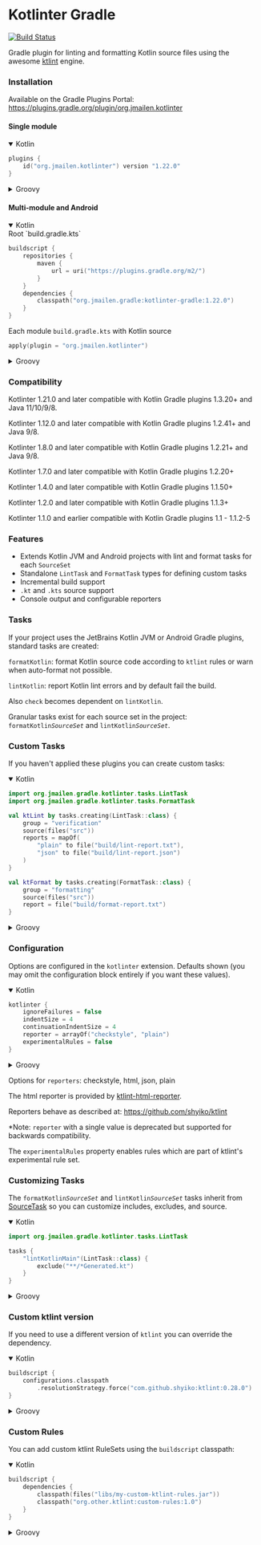 # Kotlinter Gradle

[![Build Status](https://api.travis-ci.org/jeremymailen/kotlinter-gradle.svg?branch=master)](https://travis-ci.org/jeremymailen/kotlinter-gradle)

Gradle plugin for linting and formatting Kotlin source files using the awesome [ktlint](https://ktlint.github.io) engine.

### Installation

Available on the Gradle Plugins Portal: https://plugins.gradle.org/plugin/org.jmailen.kotlinter

#### Single module

<details open>
<summary>Kotlin</summary>

```kotlin
plugins {
    id("org.jmailen.kotlinter") version "1.22.0"
}
```

</details>

<details>
<summary>Groovy</summary>

```groovy
plugins {
    id "org.jmailen.kotlinter" version "1.22.0"
}
```

</details>

#### Multi-module and Android

<details open>
<summary>Kotlin</summary>
Root `build.gradle.kts`

```kotlin
buildscript {
    repositories {
        maven {
            url = uri("https://plugins.gradle.org/m2/")
        }
    }
    dependencies {
        classpath("org.jmailen.gradle:kotlinter-gradle:1.22.0")
    }
}
```

Each module `build.gradle.kts` with Kotlin source

```kotlin
apply(plugin = "org.jmailen.kotlinter")
```

</details>

<details>
<summary>Groovy</summary>
Root `build.gradle`

```groovy
buildscript {
    repositories {
        maven {
            url "https://plugins.gradle.org/m2/"
        }
    }
    dependencies {
        classpath "org.jmailen.gradle:kotlinter-gradle:1.22.0"
    }
}
```

Each module `build.gradle` with Kotlin source

```groovy
apply plugin: "org.jmailen.kotlinter"
```

</details>

### Compatibility
Kotlinter 1.21.0 and later compatible with Kotlin Gradle plugins 1.3.20+ and Java 11/10/9/8.

Kotlinter 1.12.0 and later compatible with Kotlin Gradle plugins 1.2.41+ and Java 9/8.

Kotlinter 1.8.0 and later compatible with Kotlin Gradle plugins 1.2.21+ and Java 9/8.

Kotlinter 1.7.0 and later compatible with Kotlin Gradle plugins 1.2.20+

Kotlinter 1.4.0 and later compatible with Kotlin Gradle plugins 1.1.50+

Kotlinter 1.2.0 and later compatible with Kotlin Gradle plugins 1.1.3+

Kotlinter 1.1.0 and earlier compatible with Kotlin Gradle plugins 1.1 - 1.1.2-5

### Features
- Extends Kotlin JVM and Android projects with lint and format tasks for each `SourceSet`
- Standalone `LintTask` and `FormatTask` types for defining custom tasks
- Incremental build support
- `.kt` and `.kts` source support
- Console output and configurable reporters

### Tasks

If your project uses the JetBrains Kotlin JVM or Android Gradle plugins, standard tasks are created:

`formatKotlin`: format Kotlin source code according to `ktlint` rules or warn when auto-format not possible.

`lintKotlin`: report Kotlin lint errors and by default fail the build.

Also `check` becomes dependent on `lintKotlin`.

Granular tasks exist for each source set in the project: `formatKotlin`*`SourceSet`* and `lintKotlin`*`SourceSet`*.

### Custom Tasks

If you haven't applied these plugins you can create custom tasks:

<details open>
<summary>Kotlin</summary>

```kotlin
import org.jmailen.gradle.kotlinter.tasks.LintTask
import org.jmailen.gradle.kotlinter.tasks.FormatTask

val ktLint by tasks.creating(LintTask::class) {
    group = "verification"
    source(files("src"))
    reports = mapOf(
        "plain" to file("build/lint-report.txt"),
        "json" to file("build/lint-report.json")
    )
}

val ktFormat by tasks.creating(FormatTask::class) {
    group = "formatting"
    source(files("src"))
    report = file("build/format-report.txt")
}
```

</details>

<details>
<summary>Groovy</summary>

```groovy
import org.jmailen.gradle.kotlinter.tasks.LintTask
import org.jmailen.gradle.kotlinter.tasks.FormatTask

task ktLint(type: LintTask, group: 'verification') {
    source files('src')
    reports = [
            'plain': file('build/lint-report.txt'),
            'json': file('build/lint-report.json')
    ]
}

task ktFormat(type: FormatTask, group: 'formatting') {
    source files('src')
    report = file('build/format-report.txt')
}
```

</details>

### Configuration
Options are configured in the `kotlinter` extension. Defaults shown (you may omit the configuration block entirely if you want these values).

<details open>
<summary>Kotlin</summary>

```kotlin
kotlinter {
    ignoreFailures = false
    indentSize = 4
    continuationIndentSize = 4
    reporter = arrayOf("checkstyle", "plain")
    experimentalRules = false
}
```

</details>

<details>
<summary>Groovy</summary>

```groovy
kotlinter {
    ignoreFailures = false
    indentSize = 4
    continuationIndentSize = 4
    reporters = ['checkstyle', 'plain']
    experimentalRules = false
}
```

</details>

Options for `reporters`: checkstyle, html, json, plain

The html reporter is provided by [ktlint-html-reporter](https://github.com/mcassiano/ktlint-html-reporter).

Reporters behave as described at: https://github.com/shyiko/ktlint

*Note: `reporter` with a single value is deprecated but supported for backwards compatibility.

The `experimentalRules` property enables rules which are part of ktlint's experimental rule set.

### Customizing Tasks

The `formatKotlin`*`SourceSet`* and `lintKotlin`*`SourceSet`* tasks inherit from [SourceTask](https://docs.gradle.org/current/dsl/org.gradle.api.tasks.SourceTask.html)
so you can customize includes, excludes, and source.

<details open>
<summary>Kotlin</summary>

```kotlin
import org.jmailen.gradle.kotlinter.tasks.LintTask

tasks {
    "lintKotlinMain"(LintTask::class) {
        exclude("**/*Generated.kt")
    }
}
```

</details>

<details>
<summary>Groovy</summary>

```groovy
lintKotlinMain {
    exclude '**/*Generated.kt'
}
```

</details>

### Custom ktlint version

If you need to use a different version of `ktlint` you can override the dependency.

<details open>
<summary>Kotlin</summary>

```kotlin
buildscript {
    configurations.classpath
        .resolutionStrategy.force("com.github.shyiko:ktlint:0.28.0")
}
```

</details>

<details>
<summary>Groovy</summary>

```groovy
buildscript {
    configurations.classpath {
        resolutionStrategy { force 'com.github.shyiko:ktlint:0.28.0' }
    }
}
```

</details>

### Custom Rules

You can add custom ktlint RuleSets using the `buildscript` classpath:

<details open>
<summary>Kotlin</summary>

```kotlin
buildscript {
    dependencies {
        classpath(files("libs/my-custom-ktlint-rules.jar"))
        classpath("org.other.ktlint:custom-rules:1.0")
    }
}
```

</details>

<details>
<summary>Groovy</summary>

```groovy
buildscript {
    dependencies {
        classpath files('libs/my-custom-ktlint-rules.jar')
        classpath 'org.other.ktlint:custom-rules:1.0'
    }
}
```

</details>

